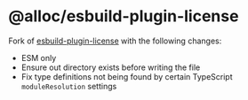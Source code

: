 # @alloc/esbuild-plugin-license

Fork of [esbuild-plugin-license](https://github.com/upupming/esbuild-plugin-license) with the following changes:

- ESM only
- Ensure out directory exists before writing the file
- Fix type definitions not being found by certain TypeScript `moduleResolution` settings
